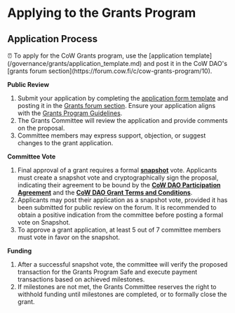 # Applying to the Grants Program

## Application Process

<aside>
⏰ To apply for the CoW Grants program, use the [application template](/governance/grants/application_template.md) and post it in the CoW DAO's [grants forum section](https://forum.cow.fi/c/cow-grants-program/10).

</aside>

**Public Review**

1. Submit your application by completing the [application form template](/governance/grants/application_template.md) and posting it in the [Grants forum section](https://forum.cow.fi/c/cow-grants-program/10). Ensure your application aligns with the [Grants Program Guidelines](/grants_overview.md).
2. The Grants Committee will review the application and provide comments on the proposal.
3. Committee members may express support, objection, or suggest changes to the grant application.

**Committee Vote**

1. Final approval of a grant requires a formal **[snapshot](https://snapshot.org/#/cowgrants.eth)** vote. Applicants must create a snapshot vote and cryptographically sign the proposal, indicating their agreement to be bound by the **[CoW DAO Participation Agreement](https://cloudflare-ipfs.com/ipfs/Qmf9MYhcG2pFrDoVy13p6FWeVF4nG9HbJvRfYYbhazTCFe)** and the **[CoW DAO Grant Terms and Conditions](https://cloudflare-ipfs.com/ipfs/Qmag8BoNWhBnJ7TFyv2hzWwtoH17Xo7m9468NY6bN8sR6U)**.
2. Applicants may post their application as a snapshot vote, provided it has been submitted for public review on the forum. It is recommended to obtain a positive indication from the committee before posting a formal vote on Snapshot.
3. To approve a grant application, at least 5 out of 7 committee members must vote in favor on the snapshot.

**Funding**

1. After a successful snapshot vote, the committee will verify the proposed transaction for the Grants Program Safe and execute payment transactions based on achieved milestones.
2. If milestones are not met, the Grants Committee reserves the right to withhold funding until milestones are completed, or to formally close the grant.
